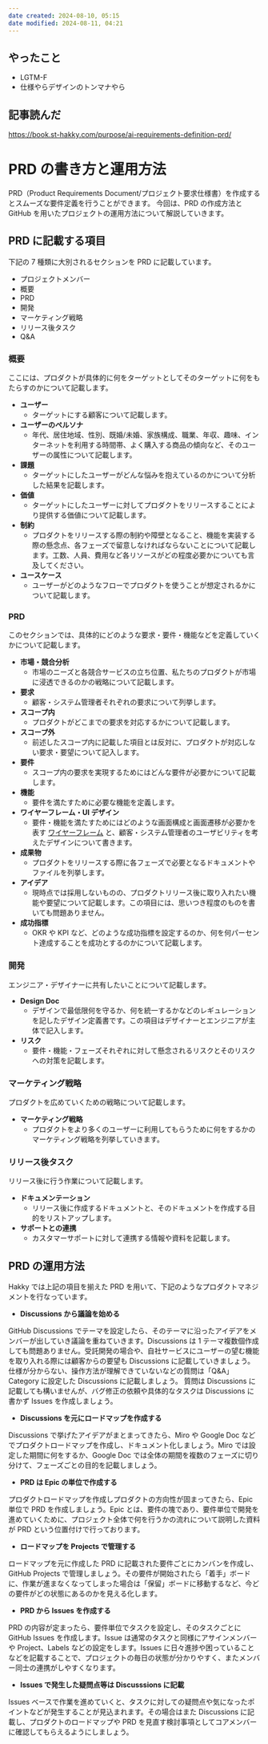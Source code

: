 ```yaml
---
date created: 2024-08-10, 05:15
date modified: 2024-08-11, 04:21
---
```


## やったこと

- LGTM-F
- 仕様やらデザインのトンマナやら

## 記事読んだ

https://book.st-hakky.com/purpose/ai-requirements-definition-prd/

# PRD の書き方と運用方法

PRD（Product Requirements Document/プロジェクト要求仕様書）を作成するとスムーズな要件定義を行うことができます。 今回は、PRD の作成方法と GitHub を用いたプロジェクトの運用方法について解説していきます。

## PRD に記載する項目

下記の 7 種類に大別されるセクションを PRD に記載しています。

- プロジェクトメンバー
- 概要
- PRD
- 開発
- マーケティング戦略
- リリース後タスク
- Q&A

### 概要

ここには、プロダクトが具体的に何をターゲットとしてそのターゲットに何をもたらすのかについて記載します。

- **ユーザー**
  - ターゲットにする顧客について記載します。
- **ユーザーのペルソナ**
  - 年代、居住地域、性別、既婚/未婚、家族構成、職業、年収、趣味、インターネットを利用する時間帯、よく購入する商品の傾向など、そのユーザーの属性について記載します。
- **課題**
  - ターゲットにしたユーザーがどんな悩みを抱えているのかについて分析した結果を記載します。
- **価値**
  - ターゲットにしたユーザーに対してプロダクトをリリースすることにより提供する価値について記載します。
- **制約**
  - プロダクトをリリースする際の制約や障壁となること、機能を実装する際の懸念点、各フェーズで留意しなければならないことについて記載します。工数、人員、費用など各リソースがどの程度必要かについても言及してください。
- **ユースケース**
  - ユーザーがどのようなフローでプロダクトを使うことが想定されるかについて記載します。

### PRD

このセクションでは、具体的にどのような要求・要件・機能などを定義していくかについて記載します。

- **市場・競合分析**
  - 市場のニーズと各競合サービスの立ち位置、私たちのプロダクトが市場に浸透できるのかの戦略について記載します。
- **要求**
  - 顧客・システム管理者それぞれの要求について列挙します。
- **スコープ内**
  - プロダクトがどこまでの要求を対応するかについて記載します。
- **スコープ外**
  - 前述したスコープ内に記載した項目とは反対に、プロダクトが対応しない要求・要望について記入します。
- **要件**
  - スコープ内の要求を実現するためにはどんな要件が必要かについて記載します。
- **機能**
  - 要件を満たすために必要な機能を定義します。
- **ワイヤーフレーム・UI デザイン**
  - 要件・機能を満たすためにはどのような画面構成と画面遷移が必要かを表す [ワイヤーフレーム](https://miro.com/ja/wireframe/what-is-a-wireframe/) と、顧客・システム管理者のユーザビリティを考えたデザインについて書きます。
- **成果物**
  - プロダクトをリリースする際に各フェーズで必要となるドキュメントやファイルを列挙します。
- **アイデア**
  - 現時点では採用しないものの、プロダクトリリース後に取り入れたい機能や要望について記載します。この項目には、思いつき程度のものを書いても問題ありません。
- **成功指標**
  - OKR や KPI など、どのような成功指標を設定するのか、何を何パーセント達成することを成功とするのかについて記載します。

### 開発

エンジニア・デザイナーに共有したいことについて記載します。

- **Design Doc**
  - デザインで最低限何を守るか、何を統一するかなどのレギュレーションを記したデザイン定義書です。この項目はデザイナーとエンジニアが主体で記入します。
- **リスク**
  - 要件・機能・フェーズそれぞれに対して懸念されるリスクとそのリスクへの対策を記載します。

### マーケティング戦略

プロダクトを広めていくための戦略について記載します。

- **マーケティング戦略**
  - プロダクトをより多くのユーザーに利用してもらうために何をするかのマーケティング戦略を列挙していきます。

### リリース後タスク

リリース後に行う作業について記載します。

- **ドキュメンテーション**
  - リリース後に作成するドキュメントと、そのドキュメントを作成する目的をリストアップします。
- **サポートとの連携**
  - カスタマーサポートに対して連携する情報や資料を記載します。

## PRD の運用方法

Hakky では上記の項目を揃えた PRD を用いて、下記のようなプロダクトマネジメントを行なっています。

- **Discussions から議論を始める**

GitHub Discussions でテーマを設定したら、そのテーマに沿ったアイデアをメンバーが出していき議論を重ねていきます。Discussions は 1 テーマ複数個作成しても問題ありません。受託開発の場合や、自社サービスにユーザーの望む機能を取り入れる際には顧客からの要望も Discussions に記載していきましょう。 仕様が分からない、操作方法が理解できていないなどの質問は「Q&A」Category に設定した Discussions に記載しましょう。 質問は Discussions に記載しても構いませんが、バグ修正の依頼や具体的なタスクは Discussions に書かず Issues を作成しましょう。

- **Discussions を元にロードマップを作成する**

Discussions で挙げたアイデアがまとまってきたら、Miro や Google Doc などでプロダクトロードマップを作成し、ドキュメント化しましょう。Miro では設定した期間に何をするか、Google Doc では全体の期間を複数のフェーズに切り分けて、フェーズごとの目的を記載しましょう。

- **PRD は Epic の単位で作成する**

プロダクトロードマップを作成しプロダクトの方向性が固まってきたら、Epic 単位で PRD を作成しましょう。Epic とは、要件の塊であり、要件単位で開発を進めていくために、プロジェクト全体で何を行うかの流れについて説明した資料が PRD という位置付けで行っております。

- **ロードマップを Projects で管理する**

ロードマップを元に作成した PRD に記載された要件ごとにカンバンを作成し、GitHub Projects で管理しましょう。その要件が開始されたら「着手」ボードに、作業が進まなくなってしまった場合は「保留」ボードに移動するなど、今どの要件がどの状態にあるのかを見える化します。

- **PRD から Issues を作成する**

PRD の内容が定まったら、要件単位でタスクを設定し、そのタスクごとに GitHub Issues を作成します。Issue は通常のタスクと同様にアサインメンバーや Project、Labels などの設定をします。Issues に日々進捗や困っていることなどを記載することで、プロジェクトの毎日の状態が分かりやすく、またメンバー同士の連携がしやすくなります。

- **Issues で発生した疑問点等は Discusssions に記載**

Issues ベースで作業を進めていくと、タスクに対しての疑問点や気になったポイントなどが発生することが見込まれます。その場合はまた Discussions に記載し、プロダクトのロードマップや PRD を見直す検討事項としてコアメンバーに確認してもらえるようにしましょう。
